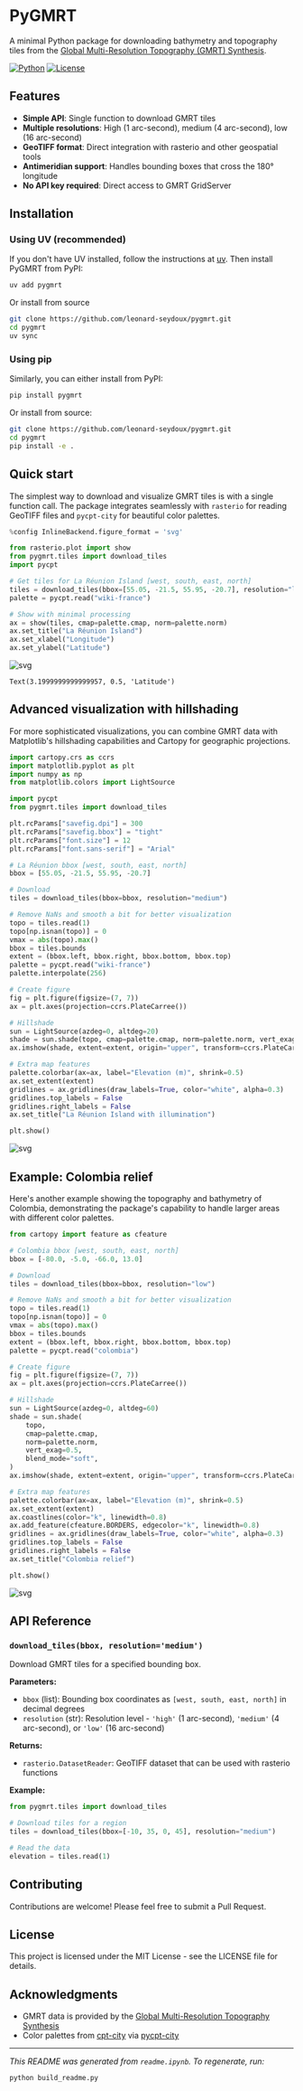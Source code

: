 # PyGMRT

A minimal Python package for downloading bathymetry and topography tiles from the [Global Multi-Resolution Topography (GMRT) Synthesis](https://www.gmrt.org/).

[![Python](https://img.shields.io/badge/python-3.11+-blue.svg)](https://python.org)
[![License](https://img.shields.io/badge/license-MIT-green.svg)](LICENSE)

## Features

- **Simple API**: Single function to download GMRT tiles
- **Multiple resolutions**: High (1 arc-second), medium (4 arc-second), low (16 arc-second)
- **GeoTIFF format**: Direct integration with rasterio and other geospatial tools
- **Antimeridian support**: Handles bounding boxes that cross the 180° longitude
- **No API key required**: Direct access to GMRT GridServer

## Installation

### Using UV (recommended)

If you don't have UV installed, follow the instructions at [uv](https://uv.readthedocs.io/en/latest/). Then install PyGMRT from PyPI:

```bash
uv add pygmrt
```

Or install from source

```bash
git clone https://github.com/leonard-seydoux/pygmrt.git
cd pygmrt
uv sync
```


### Using pip

Similarly, you can either install from PyPI:

```bash
pip install pygmrt
```

Or install from source:

```bash
git clone https://github.com/leonard-seydoux/pygmrt.git
cd pygmrt
pip install -e .
```

## Quick start

The simplest way to download and visualize GMRT tiles is with a single function call. The package integrates seamlessly with `rasterio` for reading GeoTIFF files and `pycpt-city` for beautiful color palettes.


```python
%config InlineBackend.figure_format = 'svg'

from rasterio.plot import show
from pygmrt.tiles import download_tiles
import pycpt

# Get tiles for La Réunion Island [west, south, east, north]
tiles = download_tiles(bbox=[55.05, -21.5, 55.95, -20.7], resolution="low")
palette = pycpt.read("wiki-france")

# Show with minimal processing
ax = show(tiles, cmap=palette.cmap, norm=palette.norm)
ax.set_title("La Réunion Island")
ax.set_xlabel("Longitude")
ax.set_ylabel("Latitude")
```


    
![svg](https://raw.githubusercontent.com/leonard-seydoux/pygmrt/main/README_files/README_4_0.svg)
    





    Text(3.1999999999999957, 0.5, 'Latitude')



## Advanced visualization with hillshading

For more sophisticated visualizations, you can combine GMRT data with Matplotlib's hillshading capabilities and Cartopy for geographic projections.


```python
import cartopy.crs as ccrs
import matplotlib.pyplot as plt
import numpy as np
from matplotlib.colors import LightSource

import pycpt
from pygmrt.tiles import download_tiles

plt.rcParams["savefig.dpi"] = 300
plt.rcParams["savefig.bbox"] = "tight"
plt.rcParams["font.size"] = 12
plt.rcParams["font.sans-serif"] = "Arial"
```


```python
# La Réunion bbox [west, south, east, north]
bbox = [55.05, -21.5, 55.95, -20.7]

# Download
tiles = download_tiles(bbox=bbox, resolution="medium")

# Remove NaNs and smooth a bit for better visualization
topo = tiles.read(1)
topo[np.isnan(topo)] = 0
vmax = abs(topo).max()
bbox = tiles.bounds
extent = (bbox.left, bbox.right, bbox.bottom, bbox.top)
palette = pycpt.read("wiki-france")
palette.interpolate(256)

# Create figure
fig = plt.figure(figsize=(7, 7))
ax = plt.axes(projection=ccrs.PlateCarree())

# Hillshade
sun = LightSource(azdeg=0, altdeg=20)
shade = sun.shade(topo, cmap=palette.cmap, norm=palette.norm, vert_exag=0.1)
ax.imshow(shade, extent=extent, origin="upper", transform=ccrs.PlateCarree())

# Extra map features
palette.colorbar(ax=ax, label="Elevation (m)", shrink=0.5)
ax.set_extent(extent)
gridlines = ax.gridlines(draw_labels=True, color="white", alpha=0.3)
gridlines.top_labels = False
gridlines.right_labels = False
ax.set_title("La Réunion Island with illumination")

plt.show()
```


    
![svg](https://raw.githubusercontent.com/leonard-seydoux/pygmrt/main/README_files/README_7_0.svg)
    


## Example: Colombia relief

Here's another example showing the topography and bathymetry of Colombia, demonstrating the package's capability to handle larger areas with different color palettes.


```python
from cartopy import feature as cfeature

# Colombia bbox [west, south, east, north]
bbox = [-80.0, -5.0, -66.0, 13.0]

# Download
tiles = download_tiles(bbox=bbox, resolution="low")

# Remove NaNs and smooth a bit for better visualization
topo = tiles.read(1)
topo[np.isnan(topo)] = 0
vmax = abs(topo).max()
bbox = tiles.bounds
extent = (bbox.left, bbox.right, bbox.bottom, bbox.top)
palette = pycpt.read("colombia")

# Create figure
fig = plt.figure(figsize=(7, 7))
ax = plt.axes(projection=ccrs.PlateCarree())

# Hillshade
sun = LightSource(azdeg=0, altdeg=60)
shade = sun.shade(
    topo,
    cmap=palette.cmap,
    norm=palette.norm,
    vert_exag=0.5,
    blend_mode="soft",
)
ax.imshow(shade, extent=extent, origin="upper", transform=ccrs.PlateCarree())

# Extra map features
palette.colorbar(ax=ax, label="Elevation (m)", shrink=0.5)
ax.set_extent(extent)
ax.coastlines(color="k", linewidth=0.8)
ax.add_feature(cfeature.BORDERS, edgecolor="k", linewidth=0.8)
gridlines = ax.gridlines(draw_labels=True, color="white", alpha=0.3)
gridlines.top_labels = False
gridlines.right_labels = False
ax.set_title("Colombia relief")

plt.show()
```


    
![svg](https://raw.githubusercontent.com/leonard-seydoux/pygmrt/main/README_files/README_9_0.svg)
    


## API Reference

### `download_tiles(bbox, resolution='medium')`

Download GMRT tiles for a specified bounding box.

**Parameters:**
- `bbox` (list): Bounding box coordinates as `[west, south, east, north]` in decimal degrees
- `resolution` (str): Resolution level - `'high'` (1 arc-second), `'medium'` (4 arc-second), or `'low'` (16 arc-second)

**Returns:**
- `rasterio.DatasetReader`: GeoTIFF dataset that can be used with rasterio functions

**Example:**
```python
from pygmrt.tiles import download_tiles

# Download tiles for a region
tiles = download_tiles(bbox=[-10, 35, 0, 45], resolution="medium")

# Read the data
elevation = tiles.read(1)
```

## Contributing

Contributions are welcome! Please feel free to submit a Pull Request.

## License

This project is licensed under the MIT License - see the LICENSE file for details.

## Acknowledgments

- GMRT data is provided by the [Global Multi-Resolution Topography Synthesis](https://www.gmrt.org/)
- Color palettes from [cpt-city](http://seaviewsensing.com/pub/cpt-city/) via [pycpt-city](https://github.com/leonard-seydoux/pycpt-city)

---

*This README was generated from `readme.ipynb`. To regenerate, run:*
```bash
python build_readme.py
```
